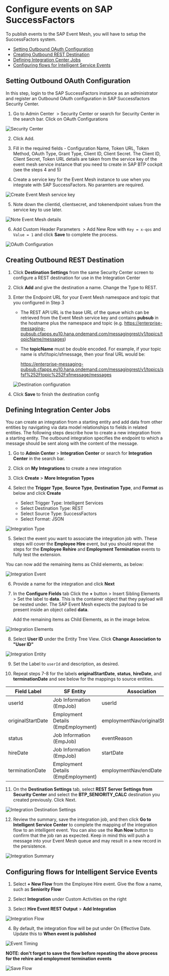# Configure events on SAP SuccessFactors

 To publish events to the SAP Event Mesh, you will have to setup the SuccessFactors system.

 - [Setting Outbound OAuth Configuration](#setting-outbound-oauth-configuration)
 - [Creating Outbound REST Destination](#creating-outbound-rest-destination)
 - [Defining Integration Center Jobs](#defining-integration-center-jobs)
 - [Configuring flows for Intelligent Service Events](#configuring-flows-for-intelligent-service-events)

## Setting Outbound OAuth Configuration

In this step, login to the SAP SuccessFactors instance as an administrator and register an Outbound OAuth configuration in SAP Successfactors Security Center.

 1. Go to Admin Center  > Security Center or search for Security Center in the search bar. Click on OAuth Configurations

   ![Security Center](./images/Security-Center.png)

 2. Click Add.

 3. Fill in the required fields - Configuration Name, Token URL, Token Method, OAuth Type, Grant Type, Client ID, Client Secret. The Client ID, Client Secret, Token URL details are taken from the service key of the event mesh service instance that you need to create in SAP BTP cockpit (see the steps 4 and 5)

 4. Create a service key for the Event Mesh instance to use when you integrate with SAP SuccessFactors. No paramters are required.

 ![Create Event Mesh service key](./images/em-4.png)

 5. Note down the clientid, clientsecret, and tokenendpoint values from the service key to use later.

 ![Note Event Mesh details](./images/em-5.png)

 6. Add Custom Header Parameters  > Add New Row with ```Key = x-qos``` and ```Value = 1``` 
 and click **Save** to complete the process.

   ![OAuth Configuration](./images/OAuth-Configurations.png)

## Creating Outbound REST Destination

 1. Click **Destination Settings** from the same Security Center screen to configure a REST destination for use in the Integration Center

 2. Click **Add** and give the destination a name. Change the Type to REST.

 3. Enter the Endpoint URL for your Event Mesh namespace and topic that you configured in Step 3

    - The REST API URL is the base URL of the queue which can be retrieved from the Event Mesh service key and contains **pubsub** in the hostname plus the namespace and topic (e.g. https://enterprise-messaging-pubsub.cfapps.eu10.hana.ondemand.com/messagingrest/v1/topics/topicName/messages)
    - The **topicName** must be double encoded. For example, if your topic name is sfsf/topic/sfmessage, then your final URL would be:

      https://enterprise-messaging-pubsub.cfapps.eu10.hana.ondemand.com/messagingrest/v1/topics/sfsf%252Ftopic%252Fsfmessage/messages

    ![Destination configuration](./images/Destination_SecurityCenter.png)

  4. Click **Save** to finish the destination config

## Defining Integration Center Jobs

You can create an integration from a starting entity and add data from other entities by navigating via data model relationships to fields in related entities. The following steps describe how to create a new integration from a starting entity. The outbound integration specifies the endpoint to which a message should be sent along with the content of the message.

  1. Go to **Admin Center** > **Integration Center** or search for **Integration Center** in the search bar.

  2. Click on **My Integrations** to create a new integration

  3. Click **Create** > **More Integration Types**

  4. Select the **Trigger Type**, **Source Type**, **Destination Type**, and **Format** as below and click **Create**

     - Select Trigger Type: Intelligent Services
     - Select Destination Type: REST
     - Select Source Type: SuccessFactors
     - Select Format: JSON

  ![Integration Type](./images/IntegrationType.png)

  5. Select the event you want to associate the integration job with. These steps will cover the **Employee Hire** event, but you should repeat the steps for the **Employee Rehire** and **Employment Termination** events to fully test the extension.

   You can now add the remaining items as Child elements, as below:

  ![Integration Event](./images/IntegrationEvent.png)

  6. Provide a name for the integration and click **Next**

  7. In the **Configure Fields** tab Click the **+** button > Insert Sibling Elements > Set the label to **data**. This is the container object that they payload will be nested under. The SAP Event Mesh expects the payload to be present inside an object called **data**.

     Add the remaining items as Child Elements, as in the image below.

  ![Integration Elements](./images/IntegrationElements.png)

  8. Select **User ID** under the Entity Tree View. Click **Change Association to "User ID"**

  ![Integration Entity](./images/IntegrationEntity.png)

  9. Set the Label to ```userId``` and description, as desired.

  10. Repeat steps 7-8 for the labels **originalStartDate**, **status**, **hireDate**, and **terminationDate** and see below for the mappings to source entities.

  | Field Label         |	SF Entity	                         | Association                     |	Data Type    |
  | ------------------- | ---------------------------------- | ------------------------------- | ------------ |
  | userId              |	Job Information (EmpJob)           | userId                          | Edm.String   |
  | originalStartDate   |	Employment Details (EmpEmployment) | employmentNav/originalStartDate | Edm.DateTime |
  | status              |	Job Information (EmpJob)           | eventReason	                    | Edm.String   |
  | hireDate            |	Job Information (EmpJob)           | startDate                       | Edm.DateTime |
  | terminationDate	    | Employment Details (EmpEmployment) | employmentNav/endDate           | Edm.DateTime |

  11. On the **Destination Settings** tab, select **REST Server Settings from Security Center** and select the **BTP_SENIORITY_CALC** destination you created previously. Click Next.

  ![Integration Destination Settings](./images/IntegrationDestination.png)

  12. Review the summary, save the integration job, and then click **Go to Intelligent Service Center** to complete the mapping of the integration flow to an intelligent event. You can also use the **Run Now** button to confirm that the job ran as expected. Keep in mind this will push a message into your Event Mesh queue and may result in a new record in the persistence.

  ![Integration Summary](./images/IntegrationSummary.png)

## Configuring flows for Intelligent Service Events

  1. Select **+ New Flow** from the Employee Hire event. Give the flow a name, such as **Seniority Flow**

  2. Select **Integration** under Custom Activities on the right

  3. Select **Hire Event REST Output** > **Add Integration**

  ![Integration Flow](./images/ISCintegration.png)

  4. By default, the integration flow will be put under On Effective Date. Update this to **When event is published**

  ![Event Timing](./images/EventPublished.png)

  **NOTE: don't forget to save the flow before repeating the above process for the rehire and employment termination events**

  ![Save Flow](./images/SaveFlow.png)
  
